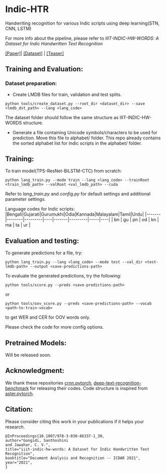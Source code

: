 # Indic-HTR
Handwriting recognition for various Indic scripts using deep learning(STN, CNN, LSTM)

For more info about the pipeline, please refer to *IIIT-INDIC-HW-WORDS: A Dataset for Indic Handwritten Text Recognition*

[\[Paper\]](http://cvit.iiit.ac.in/images/ConferencePapers/2021/iiit-indic-hw-words.pdf)| [\[Dataset\]](http://cvit.iiit.ac.in/research/projects/cvit-projects/iiit-indic-hw-words) | [\[Teaser\]](http://cvit.iiit.ac.in/images/Projects/iiit-indic-hw-words/331.mp4)

## Training and Evaluation:

### Dataset preparation:
- Create LMDB files for train, validation and test splits.
```
python tools/create_dataset.py --root_dir <dataset_dir> --save <lmdb_dst_path> --lang <lang_code>
```
The dataset folder should follow the same structure as IIIT-INDIC-HW-WORDS structure.

- Generate a file containing Unicode symbols/characters to be used for prediction. Move this file to alphabet/ folder.
  This repo already contains the sorted alphabet list for Indic scripts in the alphabet/ folder.

## Training:

To train model(TPS-ResNet-BiLSTM-CTC) from scratch:
```
python lang_train.py --mode train --lang <lang_code> --trainRoot <train_lmdb_path> --valRoot <val_lmdb_path> --cuda
```
Refer to *lang_train.py* and *config.py* for default settings and additional parameter settings.

Language codes for Indic scripts:
|Bengali|Gujarati|Gurumukhi|Odia|Kannada|Malayalam|Tamil|Urdu|
|-------|--------|---------|----|-------|---------|-----|----|
|   bn  |   gu   |    pn   | od |   kn  |    ma   |  ta | ur |

## Evaluation and testing:
To generate predictions for a <test-lmdb> file, try:
```
python lang_train.py --lang <lang_code> --mode test --val_dir <test-lmdb-path> --output <save-predictions-path>
```
To evaluate the generated predictions, try the following:
```
python tools/score.py --preds <save-predictions-path>
```
or
```
python tools/oov_score.py --preds <save-predictions-path> --vocab <path-to-train-vocab>
```
to get WER and CER for OOV words only.

Please check the code for more config options.

## Pretrained Models:
Will be released soon.

## Acknowledgment:
We thank these repositories [crnn.pytorch](https://github.com/meijieru/crnn.pytorch), [deep-text-recognition-benchmark](https://github.com/clovaai/deep-text-recognition-benchmark) for releasing their codes.
Code structure is inspired from [aster.pytorch](https://github.com/ayumiymk/aster.pytorch).


## Citation:
Please consider citing this work in your publications if it helps your research.
```
@InProceedings{10.1007/978-3-030-86337-1_30,
author="Gongidi, Santhoshini
and Jawahar, C. V.",
title="iiit-indic-hw-words: A Dataset for Indic Handwritten Text Recognition",
booktitle="Document Analysis and Recognition -- ICDAR 2021",
year="2021",
}
```
